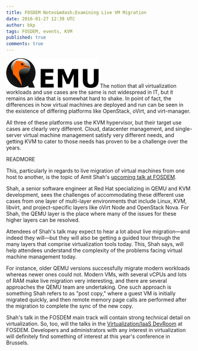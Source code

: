 ```yaml
---
title: FOSDEM Notes&mdash;Examining Live VM Migration
date: 2016-01-27 12:39 UTC
author: bkp
tags: FOSDEM, events, KVM
published: true
comments: true
---
```

![qemu logo](/images/blog/Qemu-logo.png) The notion that all virtualization workloads and use cases are the same is not widespread in IT, but it remains an idea that is somewhat hard to shake. In point of fact, the differences in how virtual machines are deployed and run can be seen in the existence of differing platforms like OpenStack, oVirt, and virt-manager.

All three of these platforms use the KVM hypervisor, but their target use cases are clearly very different. Cloud, datacenter management, and single-server virtual machine management satisfy very different needs, and getting KVM to cater to those needs has proven to be a challenge over the years.

READMORE

This, particularly in regards to live migration of virtual machines from one host to another, is the topic of Amit Shah's [upcoming talk at FOSDEM](https://fosdem.org/2016/schedule/event/live_migration/).

Shah, a senior software engineer at Red Hat specializing in QEMU and KVM development, sees the challenges of accommodating these different use cases from one layer of multi-layer environments that include Linux, KVM, libvirt, and project-specific layers like oVirt Node and OpenStack Nova. For Shah, the QEMU layer is the place where many of the issues for these higher layers can be resolved.

Attendees of Shah's talk may expect to hear a lot about live migration&mdash;and indeed they will&mdash;but they will also be getting a guided tour through the many layers that comprise virtualization tools today. This, Shah says, will help attendees understand the complexity of the problems facing virtual machine management today.

For instance, older QEMU versions successfully migrate modern workloads whereas newer ones could not. Modern VMs, with several vCPUs and lots of RAM make live migration very interesting, and there are several approaches the QEMU team are undertaking. One such approach is something Shah refers to as "post copy," where a guest VM is initially migrated quickly, and then remote memory page calls are performed after the migration to complete the sync of the new copy.

Shah's talk in the FOSDEM main track will contain strong technical detail on virtualization. So, too, will the talks in the [Virtualization/IaaS DevRoom](https://fosdem.org/2016/schedule/track/virtualisation_and_iaas/) at FOSDEM. Developers and administrators with any interest in virtualization will definitely find something of interest at this year's conference in Brussels.

